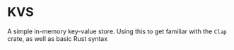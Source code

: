 # KVS

A simple in-memory key-value store.
Using this to get familiar with the `Clap` crate, as well as basic Rust syntax
